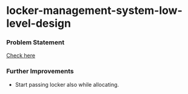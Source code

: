# locker-management-system-low-level-design

### Problem Statement
[Check here](problem-statement.md)

### Further Improvements
* Start passing locker also while allocating.


